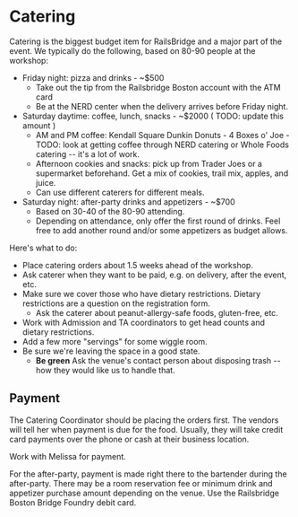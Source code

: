 # Catering

Catering is the biggest budget item for RailsBridge and a major part of the
event. We typically do the following, based on 80-90 people at the workshop:

* Friday night: pizza and drinks - ~$500
  * Take out the tip from the Railsbridge Boston account with the ATM card
  * Be at the NERD center when the delivery arrives before Friday night.
* Saturday daytime: coffee, lunch, snacks - ~$2000 ( TODO: update this amount )
  * AM and PM coffee: Kendall Square Dunkin Donuts - 4 Boxes o' Joe - TODO:
look at getting coffee through NERD catering or Whole Foods catering -- it's a
lot of work.
  * Afternoon cookies and snacks: pick up from Trader Joes or a supermarket
beforehand.  Get a mix of cookies, trail mix, apples, and juice.
  * Can use different caterers for different meals.
* Saturday night: after-party drinks and appetizers - ~$700
  * Based on 30-40 of the 80-90 attending.
  * Depending on attendance, only offer the first round of drinks. Feel free to
add another round and/or some appetizers as budget allows.

Here's what to do:
* Place catering orders about 1.5 weeks ahead of the workshop.
* Ask caterer when they want to be paid, e.g. on delivery, after the event, etc.
* Make sure we cover those who have dietary restrictions. Dietary restrictions
are a question on the registration form.
  * Ask the caterer about peanut-allergy-safe foods, gluten-free, etc.
* Work with Admission and TA coordinators to get head counts and dietary
restrictions.
* Add a few more "servings" for some wiggle room.
* Be sure we're leaving the space in a good state.
  * **Be green** Ask the venue's contact person about disposing trash -- how
they would like us to handle that.

## Payment
The Catering Coordinator should be placing the orders first. The vendors will
tell her when payment is due for the food. Usually, they will take credit card
payments over the phone or cash at their business location.

Work with Melissa for payment.

For the after-party, payment is made right there to the bartender during the
after-party. There may be a room reservation fee or minimum drink and appetizer
purchase amount depending on the venue. Use the Railsbridge Boston Bridge
Foundry debit card.
